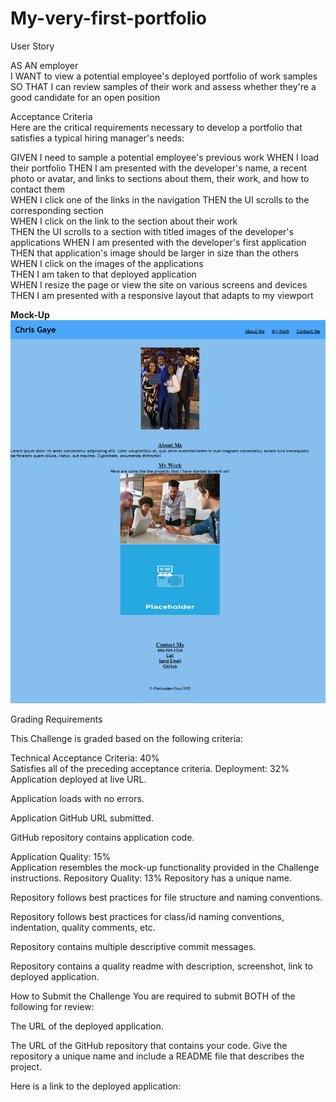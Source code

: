 # My-very-first-portfolio
User Story  

AS AN employer  
I WANT to view a potential employee's deployed portfolio of work samples    
SO THAT I can review samples of their work and assess whether they're a good candidate for an open position

Acceptance Criteria     
Here are the critical requirements necessary to develop a portfolio that satisfies a typical hiring manager's needs:

GIVEN I need to sample a potential employee's previous work 
WHEN I load their portfolio 
THEN I am presented with the developer's name, a recent photo or avatar, and links to sections about them, their work, and how to contact them  
WHEN I click one of the links in the navigation 
THEN the UI scrolls to the corresponding section    
WHEN I click on the link to the section about their work    
THEN the UI scrolls to a section with titled images of the developer's applications 
WHEN I am presented with the developer's first application  
THEN that application's image should be larger in size than the others  
WHEN I click on the images of the applications  
THEN I am taken to that deployed application    
WHEN I resize the page or view the site on various screens and devices  
THEN I am presented with a responsive layout that adapts to my viewport 

**Mock-Up**
![Alt text](assets/images/127.0.0.1_5500_repos_My-very-first-portfolio_index.html.png)

Grading Requirements

This Challenge is graded based on the following criteria:

Technical Acceptance Criteria: 40%  
Satisfies all of the preceding acceptance criteria. 
Deployment: 32% 
Application deployed at live URL.   

Application loads with no errors.   

Application GitHub URL submitted.   

GitHub repository contains application code.    

Application Quality: 15%    
Application resembles the mock-up functionality provided in the Challenge instructions. 
Repository Quality: 13% 
Repository has a unique name.   

Repository follows best practices for file structure and naming conventions.    

Repository follows best practices for class/id naming conventions, indentation, quality comments, etc.  

Repository contains multiple descriptive commit messages.   

Repository contains a quality readme with description, screenshot, link to deployed application.    

How to Submit the Challenge 
You are required to submit BOTH of the following for review:    

The URL of the deployed application.    

The URL of the GitHub repository that contains your code. Give the repository a unique name and include a README file that describes the project.

Here is a link to the deployed application: 